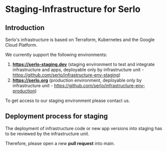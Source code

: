# Staging-Infrastructure for Serlo

## Introduction
Serlo's infrastructure is based on Terraform, Kubernetes and the Google Cloud Platform.

We currently support the following environments:

1. **https://serlo-staging.dev** (staging environment to test and integrate infrastructure and apps, deployable only by infrastructure unit - https://github.com/serlo/infrastructure-env-staging)
2. **https://serlo.org** (production environment, deployable only by infrastructure unit - https://github.com/serlo/infrastructure-env-production)

To get access to our staging environment please contact us.

## Deployment process for staging

The deployment of infrastructure code or new app versions into staging has to be reviewed by the infrastructure unit.

Therefore, please open a new **pull request** into main.
